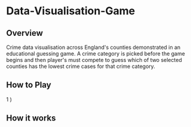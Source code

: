 # Data-Visualisation-Game

## Overview
Crime data visualisation across England's counties demonstrated in an educational guessing game.
A crime category is picked before the game begins and then player's must compete to guess which of two selected counties has the lowest crime cases for that crime category. 

## How to Play
1 ) 

## How it works
